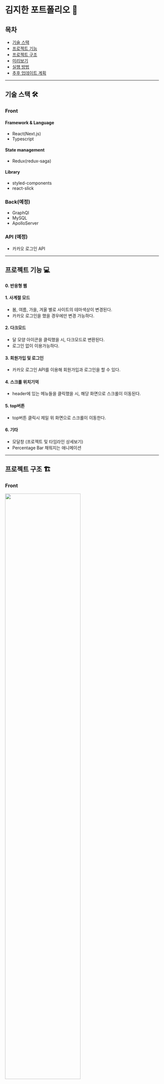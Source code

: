 # 김지한 포트폴리오 💚
## 목차
- [기술 스택](#기술-스택)
- [프로젝트 기능](#프로젝트-기능)
- [프로젝트 구조](#프로젝트-구조)
- [미리보기](#미리보기)
- [실행 방법](#실행-방법)
- [추후 업데이트 계획](#추후-업데이트-계획)
-----
## 기술 스택 🛠️
### Front
#### Framework & Language
- React(Next.js)
- Typescript
#### State management
- Redux(redux-saga)
#### Library
- styled-components
- react-slick
### Back(예정)
- GraphQl
- MySQL
- ApolloServer

### API (예정)
- 카카오 로그인 API
-----
## 프로젝트 기능 💻
#### 0. 반응형 웹 
#### 1. 사계절 모드
- 봄, 여름, 가을, 겨울 별로 사이트의 테마색상이 변경된다.
- 카카오 로그인을 했을 경우에만 변경 가능하다.
#### 2. 다크모드
- 달 모양 아이콘을 클릭했을 시, 다크모드로 변환된다.
- 로그인 없이 이용가능하다.
#### 3. 회원가입 및 로그인
- 카카오 로그인 API를 이용해 회원가입과 로그인을 할 수 있다.
#### 4. 스크롤 위치기억
- header에 있는 메뉴들을 클릭했을 시, 해당 화면으로 스크롤이 이동된다.
#### 5. top버튼 
- top버튼 클릭시 제일 위 화면으로 스크롤이 이동한다.
#### 6. 기타
- 모달창 (프로젝트 및 타임라인 상세보기)
- Percentage Bar 채워지는 애니메이션
-----
## 프로젝트 구조 🏗️
### Front
<img src="https://user-images.githubusercontent.com/69563429/160769366-854f33cd-c222-4f27-a0d7-3b1b68040170.png" width=70%/>

-----

## 미리 보기 👁️‍🗨️
|봄|여름|
|:-:|:-:|
|<img src="https://user-images.githubusercontent.com/69563429/160766066-c1af01f1-3c8b-4b71-bb17-bd33a302307e.gif" width=80%/>|<img src="https://user-images.githubusercontent.com/69563429/160766173-6aa5b0a4-7d59-4fd8-9a76-8de073f88f1d.gif" width=80%/>|

|가을|겨울|
|:-:|:-:|
|<img src="https://user-images.githubusercontent.com/69563429/160766279-05c4cd31-df07-449d-8bec-6862fcc49b44.gif" width=80%/>|<img src="https://user-images.githubusercontent.com/69563429/160766338-4947c3c3-bb9e-4a67-a248-0fd19eb7760a.gif" width=80%/>|

-------------------------------------
## 세팅 및 실행 방법 🤷‍♀️
##### 세팅 -->  /front
<pre>
  <code>yarn </code>
</pre>

##### 실행 -->  /front
<pre>
  <code>yarn dev</code>
</pre>

---------------
## 추후 업데이트 계획 💡
##### - GraphQL&MySQL로 컨텐츠 부분 DB화
##### - 서버연결 
##### - 카카오 로그인 시 사계절모드 활성화 / 로그인 안했을 경우 사계절모드 비활성화
##### - admin 계정 및 페이지 생성하여 컨텐츠 수정
##### - 블로그 사이트 
